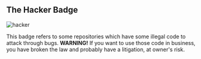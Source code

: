 ## The Hacker Badge

![hacker](https://img.shields.io/badge/hacker-%E2%88%9E-aaaaaa.svg?logo=data%3aimage%2fpng%3bbase64%2ciVBORw0KGgoAAAANSUhEUgAAABAAAAAQCAQAAAC1%2bjfqAAAABGdBTUEAALGPC%2fxhBQAAACBjSFJNAAB6JgAAgIQAAPoAAACA6AAAdTAAAOpgAAA6mAAAF3CculE8AAAAAmJLR0QAAKqNIzIAAAAJcEhZcwAADdcAAA3XAUIom3gAAAAHdElNRQfgBR8HJzGUXt1BAAABLElEQVQoz12RPyjEARTHP%2ffH3zoGyv90ZTIbLMpgZFCG29yCJCUZiSwsFilFokynbIThchkVAwNJkVIUkxThPoa7n8P3La%2fv%2b77Xe9%2bHGHXJO%2b9dsELEEqfcMeWSjYI47Zudxh1zzyZx0mlLRYzkBBm3RcR6w%2fnsJ8JAK5Uc8USac%2fqBEH2ccskAUUDUGSPGjbjmTL4zZlVhAsAXN3xRToAXnoFRCAMfxPN0C79RzBBEgRO6aOeWEdpI54vtVJPgILfDvAU8uOqhRWLKHkO5M9vM%2fpJk1C3XTdgYCHBD1SfnTIpJZx22zFWRkAC1XBHjhneuuaCGF5YZZ5MMBI4lzHposb1qh5h0N1cpmDrmp92ihh30zLr%2fApzw1X312DubA%2fbvaxpc8dHFwGaRb24HATzjRMpDAAAAJXRFWHRkYXRlOmNyZWF0ZQAyMDE2LTA1LTMxVDA3OjM5OjQ5KzAyOjAwaK%2bK0QAAACV0RVh0ZGF0ZTptb2RpZnkAMjAxNi0wNS0zMVQwNzozOTo0OSswMjowMBnyMm0AAAAZdEVYdFNvZnR3YXJlAHd3dy5pbmtzY2FwZS5vcmeb7jwaAAAAAElFTkSuQmCC)

This badge refers to some repositories which have some illegal code to attack through bugs. **WARNING!** If you want to use those code in business, you have broken the law and probably have a litigation, at owner's risk.